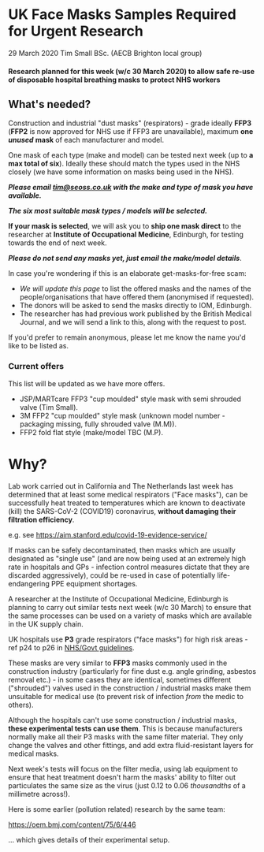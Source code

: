# UK Face Masks Samples Required for Urgent Research

29 March 2020  Tim Small BSc. (AECB Brighton local group)

#### Research planned for this week (w/c 30 March 2020) to allow safe re-use of disposable hospital breathing masks to protect NHS workers

## What's needed?

Construction and industrial "dust masks" (respirators) - grade ideally **FFP3** (**FFP2** is now approved for NHS use if FFP3 are unavailable), maximum **one** ***unused*** **mask** of each manufacturer and model.

One mask of each type (make and model) can be tested next week (up to **a max total of six**).  Ideally these should match the types used in the NHS closely (we have some information on masks being used in the NHS).

***Please email tim@seoss.co.uk with the make and type of mask you have available.***

***The six most suitable mask types / models will be selected.***

**If your mask is selected**, we will ask you to **ship one mask direct** to the researcher at **Institute of Occupational Medicine**, Edinburgh, for testing towards the end of next week.

***Please do not send any masks yet, just email the make/model details***.

In case you're wondering if this is an elaborate get-masks-for-free scam:

* *We will update this page* to list the offered masks and the names of the people/organisations that have offered them (anonymised if requested).
* The donors will be asked to send the masks directly to IOM, Edinburgh.
* The researcher has had previous work published by the British Medical Journal, and we will send a link to this, along with the request to post.

If you'd prefer to remain anonymous, please let me know the name you'd like to be listed as.

### Current offers

This list will be updated as we have more offers.

* JSP/MARTcare FFP3 "cup moulded" style mask with semi shrouded valve (Tim Small).
* 3M FFP2 "cup moulded" style mask (unknown model number - packaging missing, fully shrouded valve (M.M)).
* FFP2 fold flat style (make/model TBC (M.P).


# Why?

Lab work carried out in California and The Netherlands last week has determined that at least some medical respirators ("Face masks"), can be successfully heat treated to temperatures which are known to deactivate (kill) the SARS-CoV-2 (COVID19) coronavirus, **without damaging their filtration efficiency**.

e.g. see https://aim.stanford.edu/covid-19-evidence-service/

If masks can be safely decontaminated, then masks which are usually designated as "single use" (and are now being used at an extremely high rate in hospitals and GPs - infection control measures dictate that they are discarded aggressively), could be re-used in case of potentially life-endangering PPE equipment shortages.


A researcher at the Institute of Occupational Medicine, Edinburgh is planning to carry out similar tests next week (w/c 30 March) to ensure that the same processes can be used on a variety of masks which are available in the UK supply chain.

UK hospitals use **P3** grade respirators ("face masks") for high risk areas - ref p24 to p26 in [NHS/Govt guidelines](https://assets.publishing.service.gov.uk/government/uploads/system/uploads/attachment_data/file/874316/Infection_prevention_and_control_guidance_for_pandemic_coronavirus.pdf).

These masks are very similar to **FFP3** masks commonly used in the construction industry (particularly for fine dust e.g. angle grinding, asbestos removal etc.) - in some cases they are identical, sometimes different ("shrouded") valves used in the construction / industrial masks make them unsuitable for medical use (to prevent risk of infection *from* the medic to others).

Although the hospitals can't use some construction / industrial masks, **these experimental tests can use them**.  This is because manufacturers normally make all their P3 masks with the same filter material.  They only change the valves and other fittings, and add extra fluid-resistant layers for medical masks.

Next week's tests will focus on the filter media, using lab equipment to ensure that heat treatment doesn't harm the masks' ability to filter out particulates the same size as the virus (just 0.12 to 0.06 *thousandths* of a millimetre across!).

Here is some earlier (pollution related) research by the same team:

https://oem.bmj.com/content/75/6/446

... which gives details of their experimental setup.
